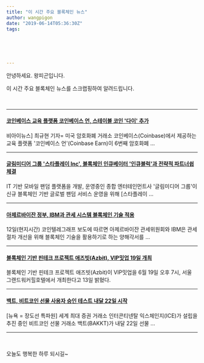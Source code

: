 ```yaml
---
title: "이 시간 주요 블록체인 뉴스"
author: wangpigon
date: "2019-06-14T05:36:30Z"
tags:
  
  
  
  
  
---
```

안녕하세요. 왕피곤입니다. 

이 시간 주요 블록체인 뉴스를 스크랩핑하여 알려드립니다.

<br>

---

#### [코인베이스 교육 플랫폼 코인베이스 언, 스테이블 코인 '다이' 추가](https://www.google.com/url?rct=j&sa=t&url=https://www.beinews.net/news/articleView.html％3Fidxno％3D25522&ct=ga&cd=CAEYACoUMTY5NDY5OTI2MjU2MTkwMTkyNDUyGjE3NGM4NjZjZTA1NjliZTQ6Y29tOmtvOlVT&usg=AFQjCNH5HGfXxgp4w1MVTLt1rVbWWZg-RQ) 

비아이뉴스] 최규현 기자= 미국 암호화폐 거래소 코인베이스(Coinbase)에서 제공하는 교육 플랫폼 '코인베이스 언'(Coinbase Earn)이 6번째 암호화폐 ...

---

	
#### [글림미디어 그룹 '스타플레이 Inc', 블록체인 인큐베이터 '인큐블럭'과 전략적 파트너쉽 체결](https://www.google.com/url?rct=j&sa=t&url=https://www.beinews.net/news/articleView.html％3Fidxno％3D25522&ct=ga&cd=CAEYACoUMTY5NDY5OTI2MjU2MTkwMTkyNDUyGjE3NGM4NjZjZTA1NjliZTQ6Y29tOmtvOlVT&usg=AFQjCNH5HGfXxgp4w1MVTLt1rVbWWZg-RQ)

IT 기반 모바일 팬덤 플랫폼을 개발, 운영중인 종합 엔터테인먼트사 '글림미디어 그룹'이 신규 블록체인 기반 글로벌 팬덤 서비스 운영을 위해 [스타플레이 ...

---

	
#### [아제르바이잔 정부, IBM과 관세 시스템 블록체인 기술 적용](https://www.google.com/url?rct=j&sa=t&url=https://www.beinews.net/news/articleView.html％3Fidxno％3D25522&ct=ga&cd=CAEYACoUMTY5NDY5OTI2MjU2MTkwMTkyNDUyGjE3NGM4NjZjZTA1NjliZTQ6Y29tOmtvOlVT&usg=AFQjCNH5HGfXxgp4w1MVTLt1rVbWWZg-RQ)

12일(현지시간) 코인텔레그래프 보도에 따르면 아제르바이잔 관세위원회와 IBM은 관세 절차 개선을 위해 블록체인 기술을 활용하기로 하는 양해각서를 ...

---

	
#### [블록체인 기반 핀테크 프로젝트 애즈빗(Azbit), VIP밋업 19일 개최](https://www.google.com/url?rct=j&sa=t&url=https://www.beinews.net/news/articleView.html％3Fidxno％3D25522&ct=ga&cd=CAEYACoUMTY5NDY5OTI2MjU2MTkwMTkyNDUyGjE3NGM4NjZjZTA1NjliZTQ6Y29tOmtvOlVT&usg=AFQjCNH5HGfXxgp4w1MVTLt1rVbWWZg-RQ)

블록체인 기반 핀테크 프로젝트 애즈빗(Azbit)이 VIP밋업을 6월 19일 오후 7시, 서울 그랜드워커힐호텔에서 개최한다고 13일 밝혔다.

---

	
#### [백트, 비트코인 선물 사용자 승인 테스트 내달 22일 시작](https://www.google.com/url?rct=j&sa=t&url=https://www.blockmedia.co.kr/archives/94417&ct=ga&cd=CAEYAioUMTY5NDY5OTI2MjU2MTkwMjEyOTQyGmUyMDA2ZTI4MTAyODNjNDM6Y29tOmtvOlVT&usg=AFQjCNGYbFClFB_fqT_Y3DrzIPdeiiU8cw)

[뉴욕 = 장도선 특파원] 세계 최대 증권 거래소 인터콘티넨탈 익스체인지(ICE)가 설립을 추진 중인 비트코인 선물 거래소 백트(BAKKT)가 내달 22일 선물 ...

---

<br>

오늘도 행복한 하루 되시길~